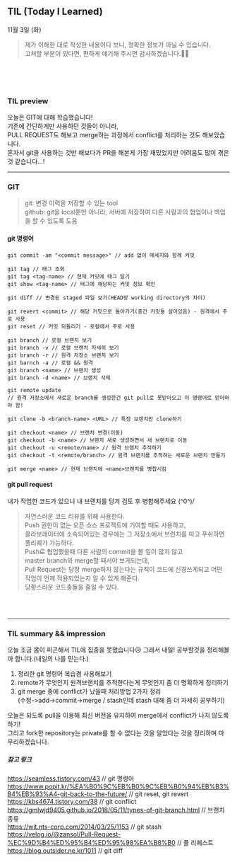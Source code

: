 ## TIL (Today I Learned)
11월 3일 (화)
>제가 이해한 대로 작성한 내용이다 보니, 정확한 정보가 아닐 수 있습니다.   
고쳐할 부분이 있다면, 편하게 얘기해 주시면 감사하겠습니다.🙏🏻



<br/>
<br/>
<br/>

### TIL preview
오늘은 GIT에 대해 학습했습니다!  
기존에 간단하게만 사용하던 것들이 아니라,  
PULL REQUEST도 해보고 merge하는 과정에서 conflict를 처리하는 것도 해보았습니다.  
혼자서 git을 사용하는 것만 해보다가 PR을 해본게 가장 재밌었지만 어려움도 많이 겪은 것 같습니다...!

---  

### GIT
> git: 변경 이력을 저장할 수 있는 tool  
github: git을 local뿐만 아니라, 서버에 저장하여 다른 사람과의 협업이나 백업을 할 수 있도록 도움  

#### git 명령어
```shell
git commit -am "<commit message>" // add 없이 메세지와 함께 커밋

git tag // 태그 조회
git tag <tag-name> // 현재 커밋에 태그 달기
git show <tag-name> // 태그에 해당하는 커밋 정보 확인

git diff // 변경된 staged 파일 보기(HEAD랑 working directory의 차이)

git revert <commit> // 해당 커밋으로 돌아가기(중간 커밋들 살아있음) - 원격에서 주로 사용
git reset // 커밋 되돌리기 - 로컬에서 주로 사용

git branch // 로컬 브랜치 보기
git branch -v // 로컬 브랜치 자세히 보기
git branch -r // 원격 저장소 브랜치 보기
git barnch -a // 로컬 && 원격
git branch <name> // 브랜치 생성
git branch -d <name> // 브랜치 삭제

git remote update 
// 원격 저장소에서 새로운 branch를 생성한건 git pull로 못받아오고 이 명령어로 받아와야 함!

git clone -b <branch-name> <URL> // 특정 브랜치만 clone하기

git checkout <name> // 브랜치 변경(이동)
git checkout -b <name> // 브랜치 새로 생성하면서 새 브랜치로 이동
git checkout -u <remote/name> // 원격 브랜치 추적하기
git checkout -t <remote/branch> // 원격 브랜치를 추적하는 새로운 브랜치 만들기

git merge <name> // 현재 브랜치에 <name>브랜치를 병합시킴
```

#### git pull request
내가 작업한 코드가 있으니 내 브랜치를 당겨 검토 후 병합해주세요 (^0^)/  
> 자연스러운 코드 리뷰를 위해 사용한다.  
Push 권한이 없는 오픈 소스 프로젝트에 기여할 때도 사용하고,  
콜라보레이터에 소속되어있는 경우에는 그 저장소에서 브런치를 따고 푸쉬하면 풀리퀘가 가능하다.  
Push로 협업했을때 다른 사람의 commit을 볼 일이 많지 않고  
master branch와 merge할 때서야 보게되는데,    
Pull Request는 당장 merge하지 않는다는 규칙이 코드에 신경쓰게되고 어떤 작업이 언제 적용되었는지 알 수 있게 해준다.    
당황스러운 코드충돌을 줄일 수 있다.  

<br/>
<br/>

---

### TIL summary && impression
오늘 조금 몸이 피곤해서 TIL에 집중을 못했습니다😥
그래서 내일! 공부할것을 정리해볼까 합니다.(내일의 나를 믿는다.)
1. 정리한 git 명령어 복습겸 사용해보기
2. remote가 무엇인지 원격브랜치를 추적한다는게 무엇인지 좀 더 명확하게 정리하기
3. git merge 중에 conflict가 났을때 처리방법 2가지 정리  
  (수정->add->commit->merge / stash인데 stash 대해 좀 더 자세히 공부하기)  


오늘은 되도록 pull을 이용해 최신 버전을 유지하여 merge에서 conflict가 나지 않도록 하기!  
그리고 fork한 repository는 private를 할 수 없다는 것을 알았다는 것을 정리하며 마무리하겠습니다.  



##### 참고 링크
https://seamless.tistory.com/43 // git 명령어  
https://www.popit.kr/%EA%B0%9C%EB%B0%9C%EB%B0%94%EB%B3%B4%EB%93%A4-git-back-to-the-future/ // git reset, git revert
https://kbs4674.tistory.com/38 // git conflict  
https://gmlwjd9405.github.io/2018/05/11/types-of-git-branch.html // 브랜치 종류   
https://wit.nts-corp.com/2014/03/25/1153 // git stash
https://velog.io/@zansol/Pull-Request-%EC%9D%B4%ED%95%B4%ED%95%98%EA%B8%B0 // 풀 리퀘스트  
https://blog.outsider.ne.kr/1011 // git diff  

